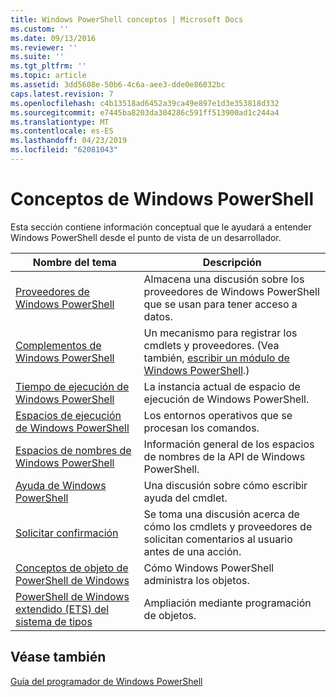 ```yaml
---
title: Windows PowerShell conceptos | Microsoft Docs
ms.custom: ''
ms.date: 09/13/2016
ms.reviewer: ''
ms.suite: ''
ms.tgt_pltfrm: ''
ms.topic: article
ms.assetid: 3dd5608e-50b6-4c6a-aee3-dde0e86032bc
caps.latest.revision: 7
ms.openlocfilehash: c4b13518ad6452a39ca49e897e1d3e353818d332
ms.sourcegitcommit: e7445ba8203da304286c591ff513900ad1c244a4
ms.translationtype: MT
ms.contentlocale: es-ES
ms.lasthandoff: 04/23/2019
ms.locfileid: "62081043"
---
```

# <a name="windows-powershell-concepts"></a>Conceptos de Windows PowerShell

Esta sección contiene información conceptual que le ayudará a entender Windows PowerShell desde el punto de vista de un desarrollador.

|Nombre del tema|Descripción|
|----------------|-----------------|
|[Proveedores de Windows PowerShell](http://msdn.microsoft.com/en-us/a65c5c75-1131-4ade-90d3-a613dbe620e9)|Almacena una discusión sobre los proveedores de Windows PowerShell que se usan para tener acceso a datos.|
|[Complementos de Windows PowerShell](http://msdn.microsoft.com/en-us/20e081a9-522c-48bf-9f21-faaf8cca2e82)|Un mecanismo para registrar los cmdlets y proveedores. (Vea también, [escribir un módulo de Windows PowerShell](../module/writing-a-windows-powershell-module.md).)|
|[Tiempo de ejecución de Windows PowerShell](http://msdn.microsoft.com/en-us/949f06e8-0224-4cd3-bbad-a0cebbb5dec8)|La instancia actual de espacio de ejecución de Windows PowerShell.|
|[Espacios de ejecución de Windows PowerShell](http://msdn.microsoft.com/en-us/a1582cfe-f06d-4aff-adc6-71f49a860ce9)|Los entornos operativos que se procesan los comandos.|
|[Espacios de nombres de Windows PowerShell](http://msdn.microsoft.com/en-us/04bd2841-e90c-47d2-8a1f-3aeb3df35176)|Información general de los espacios de nombres de la API de Windows PowerShell.|
|[Ayuda de Windows PowerShell](http://msdn.microsoft.com/en-us/097b7c1c-a056-4b36-9c86-65b2ee702fc7)|Una discusión sobre cómo escribir ayuda del cmdlet.|
|[Solicitar confirmación](../cmdlet/requesting-confirmation-from-cmdlets.md)|Se toma una discusión acerca de cómo los cmdlets y proveedores de solicitan comentarios al usuario antes de una acción.|
|[Conceptos de objeto de PowerShell de Windows](http://msdn.microsoft.com/en-us/a1449178-b6fd-4ca8-a5e1-d747c2c54181)|Cómo Windows PowerShell administra los objetos.|
|[PowerShell de Windows extendido (ETS) del sistema de tipos](http://msdn.microsoft.com/en-us/12700631-be23-4e6b-9bf0-81ea0d166353)|Ampliación mediante programación de objetos.|

## <a name="see-also"></a>Véase también

[Guía del programador de Windows PowerShell](./windows-powershell-programmer-s-guide.md)